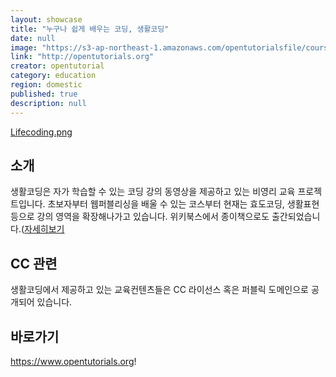 ```yaml
---
layout: showcase
title: "누구나 쉽게 배우는 코딩, 생활코딩"
date: null
image: "https://s3-ap-northeast-1.amazonaws.com/opentutorialsfile/course/94.png"
link: "http://opentutorials.org"
creator: opentutorial
category: education
region: domestic
published: true
description: null
---
```




[Lifecoding.png]({{site.baseurl}}/media/Lifecoding.png)

## 소개
생활코딩은 자가 학습할 수 있는 코딩 강의 동영상을 제공하고 있는 비영리 교육 프로젝트입니다. 초보자부터 웹퍼블리싱을 배울 수 있는 코스부터 현재는 효도코딩, 생활표현 등으로 강의 영역을 확장해나가고 있습니다.
위키북스에서 종이책으로도 출간되었습니다.([자세히보기](http://wikibook.co.kr/coding-everybody/)

## CC 관련
생활코딩에서 제공하고 있는 교육컨텐츠들은 CC 라이선스 혹은 퍼블릭 도메인으로 공개되어 있습니다.

## 바로가기
https://www.opentutorials.org!
